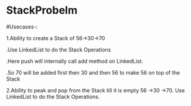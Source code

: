 # StackProbelm

#Usecases-:

1.Ability to create a Stack of 56->30->70

.Use LinkedList to do the Stack Operations

.Here push will internally call add method on LinkedList.

.So 70 will be added first then 30 and then 56 to make 56 on top of the Stack

2.Ability to peak and pop from the Stack till it is empty 56 ->30 ->70. Use LinkedList to do the Stack Operations.
